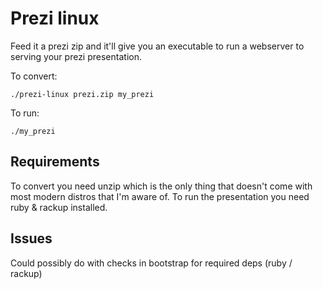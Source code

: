# Prezi linux

Feed it a prezi zip and it'll give you an executable to run a webserver to serving your prezi presentation.

To convert:

    ./prezi-linux prezi.zip my_prezi

To run:

    ./my_prezi

## Requirements

To convert you need unzip which is the only thing that doesn't come with most modern distros that I'm aware of.
To run the presentation you need ruby & rackup installed.

## Issues

Could possibly do with checks in bootstrap for required deps (ruby / rackup)
